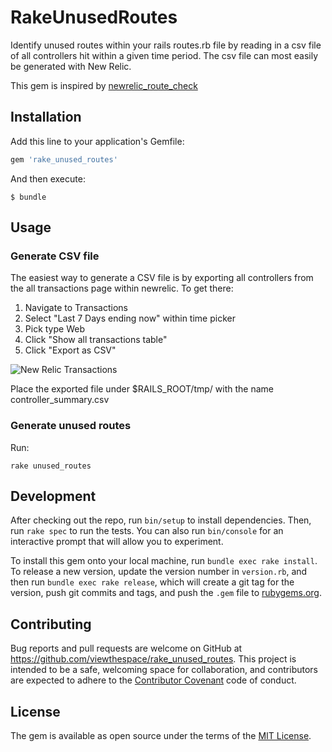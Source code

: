 # RakeUnusedRoutes

Identify unused routes within your rails routes.rb file by reading in a csv file of all controllers hit within a given time period.  The csv file can most easily be generated with New Relic.  

This gem is inspired by [newrelic_route_check](https://github.com/livingsocial/newrelic_route_check)

## Installation

Add this line to your application's Gemfile:

```ruby
gem 'rake_unused_routes'
```

And then execute:

    $ bundle


## Usage

### Generate CSV file

The easiest way to generate a CSV file is by exporting all controllers from the all transactions page within newrelic.  To get there:

1. Navigate to Transactions
1. Select "Last 7 Days ending now" within time picker
1. Pick type Web
1. Click "Show all transactions table"
1. Click "Export as CSV" 

![New Relic Transactions](https://vts-monosnap.s3.amazonaws.com/Transactions_-_VTS_Production_-_New_Relic_2016-12-22_17-48-43__eprql.png)

Place the exported file under $RAILS_ROOT/tmp/ with the name controller_summary.csv

### Generate unused routes

Run:

```
rake unused_routes
```

## Development

After checking out the repo, run `bin/setup` to install dependencies. Then, run `rake spec` to run the tests. You can also run `bin/console` for an interactive prompt that will allow you to experiment.

To install this gem onto your local machine, run `bundle exec rake install`. To release a new version, update the version number in `version.rb`, and then run `bundle exec rake release`, which will create a git tag for the version, push git commits and tags, and push the `.gem` file to [rubygems.org](https://rubygems.org).

## Contributing

Bug reports and pull requests are welcome on GitHub at https://github.com/viewthespace/rake_unused_routes. This project is intended to be a safe, welcoming space for collaboration, and contributors are expected to adhere to the [Contributor Covenant](http://contributor-covenant.org) code of conduct.


## License

The gem is available as open source under the terms of the [MIT License](http://opensource.org/licenses/MIT).

